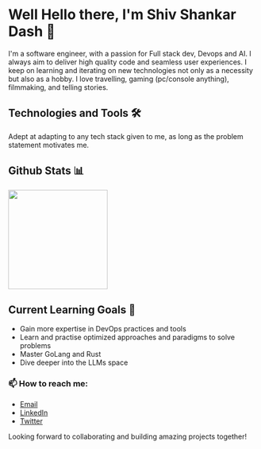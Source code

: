 # Well Hello there, I'm Shiv Shankar Dash 👋

I'm a software engineer, with a passion for Full stack dev, Devops and AI. I always aim to deliver high quality code and seamless user experiences. I keep on learning and iterating on new technologies not only as a necessity but also as a hobby. I love travelling, gaming (pc/console anything), filmmaking, and telling stories.

## Technologies and Tools 🛠️

Adept at adapting to any tech stack given to me, as long as the problem statement motivates me.

## Github Stats 📊

<a href="https://github.com/anuraghazra/github-readme-stats">
  <img height=200 align="center" src="https://github-readme-stats.vercel.app/api?username=ShivShankarDash&theme=dark&show_icons=true" />
</a>


## Current Learning Goals 🎯

- Gain more expertise in DevOps practices and tools
- Learn and practise optimized approaches and paradigms to solve problems
- Master GoLang and Rust
- Dive deeper into the LLMs space


### 📫 How to reach me:

- [Email](mailto:dashshiv20@gmail.com)
- [LinkedIn](https://www.linkedin.com/in/shiv-shankar-dash/)
- [Twitter](https://x.com/Shiv_ssd)

Looking forward to collaborating and building amazing projects together!
